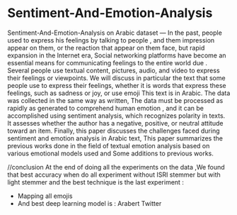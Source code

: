 # Sentiment-And-Emotion-Analysis
Sentiment-And-Emotion-Analysis on Arabic dataset
— In the past, people used to express his feelings 
by talking to people , and them impression appear on them, 
or the reaction that appear on them face, but rapid 
expansion in the Internet era, Social networking platforms 
have become an essential means for communicating feelings 
to the entire world due . Several people use textual content, 
pictures, audio, and video to express their feelings or 
viewpoints.
We will discuss in particular the text that some people use 
to express their feelings, whether it is words that express 
these feelings, such as sadness or joy, or use emoji 
This text is in Arabic.
The data was collected in the same way as written, The data 
must be processed as rapidly as generated to comprehend 
human emotion , and it can be accomplished using 
sentiment analysis, which recognizes polarity in texts. It 
assesses whether the author has a negative, positive, or 
neutral attitude toward an item. Finally, this paper 
discusses the challenges faced during sentiment and 
emotion analysis in Arabic text, This paper summarizes the 
previous works done in the field of textual emotion analysis
based on various emotional models used and Some 
additions to previous works.

//conclusion
At the end of doing all the experiments on the data ,We
found that best accuracy when do all experiment 
without ISRI stemmer but with light stemmer and the 
best technique is the last experiment : 
- Mapping all emojis
- And best deep learning model is : Arabert Twitter




